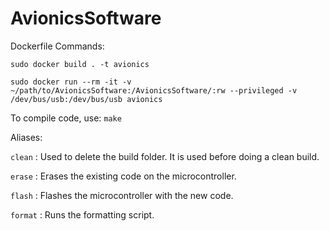 # AvionicsSoftware

Dockerfile Commands:
```
sudo docker build . -t avionics

sudo docker run --rm -it -v ~/path/to/AvionicsSoftware:/AvionicsSoftware/:rw --privileged -v /dev/bus/usb:/dev/bus/usb avionics
```

To compile code, use: ``make``

Aliases:

``clean`` : Used to delete the build folder. It is used before doing a clean build.

``erase`` : Erases the existing code on the microcontroller.

``flash`` : Flashes the microcontroller with the new code.

``format`` : Runs the formatting script.
